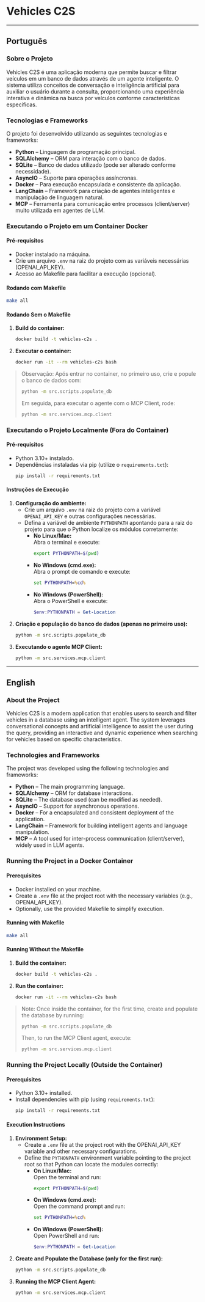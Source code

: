 # Vehicles C2S

---

## Português

### Sobre o Projeto

Vehicles C2S é uma aplicação moderna que permite buscar e filtrar veículos em um banco de dados através de um agente inteligente. O sistema utiliza conceitos de conversação e inteligência artificial para auxiliar o usuário durante a consulta, proporcionando uma experiência interativa e dinâmica na busca por veículos conforme características específicas.

### Tecnologias e Frameworks

O projeto foi desenvolvido utilizando as seguintes tecnologias e frameworks:

- **Python** – Linguagem de programação principal.
- **SQLAlchemy** – ORM para interação com o banco de dados.
- **SQLite** – Banco de dados utilizado (pode ser alterado conforme necessidade).
- **AsyncIO** – Suporte para operações assíncronas.
- **Docker** – Para execução encapsulada e consistente da aplicação.
- **LangChain** – Framework para criação de agentes inteligentes e manipulação de linguagem natural.
- **MCP** – Ferramenta para comunicação entre processos (client/server) muito utilizada em agentes de LLM.

### Executando o Projeto em um Container Docker

#### Pré-requisitos

- Docker instalado na máquina.
- Crie um arquivo `.env` na raiz do projeto com as variáveis necessárias (OPENAI_API_KEY).
- Acesso ao Makefile para facilitar a execução (opcional).

#### Rodando com Makefile
```bash
make all
```

#### Rodando Sem o Makefile

1. **Build do container:**
   ```bash
   docker build -t vehicles-c2s .
   ```
2. **Executar o container:**
   ```bash
   docker run -it --rm vehicles-c2s bash
   ```
> Observação: Após entrar no container, no primeiro uso, crie e popule o banco de dados com:
> ```bash
> python -m src.scripts.populate_db
> ```
> Em seguida, para executar o agente com o MCP Client, rode:
> ```bash
> python -m src.services.mcp.client
> ```

### Executando o Projeto Localmente (Fora do Container)

#### Pré-requisitos

- Python 3.10+ instalado.
- Dependências instaladas via pip (utilize o `requirements.txt`):
  ```bash
  pip install -r requirements.txt
  ```

#### Instruções de Execução

1. **Configuração do ambiente:**
   - Crie um arquivo `.env` na raiz do projeto com a variável `OPENAI_API_KEY` e outras configurações necessárias.
   - Defina a variável de ambiente `PYTHONPATH` apontando para a raiz do projeto para que o Python localize os módulos corretamente:
     - **No Linux/Mac:**  
       Abra o terminal e execute:
       ```bash
       export PYTHONPATH=$(pwd)
       ```
     - **No Windows (cmd.exe):**  
       Abra o prompt de comando e execute:
       ```cmd
       set PYTHONPATH=%cd%
       ```
     - **No Windows (PowerShell):**  
       Abra o PowerShell e execute:
       ```powershell
       $env:PYTHONPATH = Get-Location
       ```
2. **Criação e população do banco de dados (apenas no primeiro uso):**
   ```bash
   python -m src.scripts.populate_db
   ```
3. **Executando o agente MCP Client:**
   ```bash
   python -m src.services.mcp.client
   ```

---

## English

### About the Project

Vehicles C2S is a modern application that enables users to search and filter vehicles in a database using an intelligent agent. The system leverages conversational concepts and artificial intelligence to assist the user during the query, providing an interactive and dynamic experience when searching for vehicles based on specific characteristics.

### Technologies and Frameworks

The project was developed using the following technologies and frameworks:

- **Python** – The main programming language.
- **SQLAlchemy** – ORM for database interactions.
- **SQLite** – The database used (can be modified as needed).
- **AsyncIO** – Support for asynchronous operations.
- **Docker** – For a encapsulated and consistent deployment of the application.
- **LangChain** – Framework for building intelligent agents and language manipulation.
- **MCP** – A tool used for inter-process communication (client/server), widely used in LLM agents.

### Running the Project in a Docker Container

#### Prerequisites

- Docker installed on your machine.
- Create a `.env` file at the project root with the necessary variables (e.g., OPENAI_API_KEY).
- Optionally, use the provided Makefile to simplify execution.

#### Running with Makefile
```bash
make all
```

#### Running Without the Makefile

1. **Build the container:**
   ```bash
   docker build -t vehicles-c2s .
   ```
2. **Run the container:**
   ```bash
   docker run -it --rm vehicles-c2s bash
   ```
> Note: Once inside the container, for the first time, create and populate the database by running:
> ```bash
> python -m src.scripts.populate_db
> ```
> Then, to run the MCP Client agent, execute:
> ```bash
> python -m src.services.mcp.client
> ```

### Running the Project Locally (Outside the Container)

#### Prerequisites

- Python 3.10+ installed.
- Install dependencies with pip (using `requirements.txt`):
  ```bash
  pip install -r requirements.txt
  ```

#### Execution Instructions

1. **Environment Setup:**
   - Create a `.env` file at the project root with the OPENAI_API_KEY variable and other necessary configurations.
   - Define the `PYTHONPATH` environment variable pointing to the project root so that Python can locate the modules correctly:
     - **On Linux/Mac:**  
       Open the terminal and run:
       ```bash
       export PYTHONPATH=$(pwd)
       ```
     - **On Windows (cmd.exe):**  
       Open the command prompt and run:
       ```cmd
       set PYTHONPATH=%cd%
       ```
     - **On Windows (PowerShell):**  
       Open PowerShell and run:
       ```powershell
       $env:PYTHONPATH = Get-Location
       ```
2. **Create and Populate the Database (only for the first run):**
   ```bash
   python -m src.scripts.populate_db
   ```
3. **Running the MCP Client Agent:**
   ```bash
   python -m src.services.mcp.client
   ```
